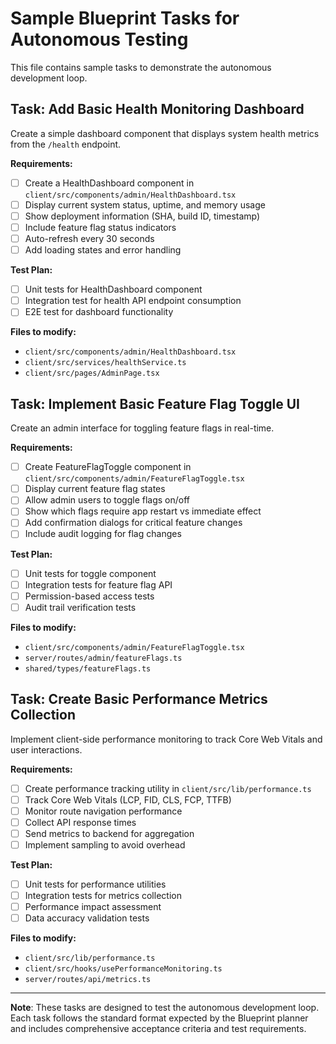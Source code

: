 # Sample Blueprint Tasks for Autonomous Testing

This file contains sample tasks to demonstrate the autonomous development loop.

## Task: Add Basic Health Monitoring Dashboard

Create a simple dashboard component that displays system health metrics from the
`/health` endpoint.

**Requirements:**

- [ ] Create a HealthDashboard component in
      `client/src/components/admin/HealthDashboard.tsx`
- [ ] Display current system status, uptime, and memory usage
- [ ] Show deployment information (SHA, build ID, timestamp)
- [ ] Include feature flag status indicators
- [ ] Auto-refresh every 30 seconds
- [ ] Add loading states and error handling

**Test Plan:**

- [ ] Unit tests for HealthDashboard component
- [ ] Integration test for health API endpoint consumption
- [ ] E2E test for dashboard functionality

**Files to modify:**

- `client/src/components/admin/HealthDashboard.tsx`
- `client/src/services/healthService.ts`
- `client/src/pages/AdminPage.tsx`

## Task: Implement Basic Feature Flag Toggle UI

Create an admin interface for toggling feature flags in real-time.

**Requirements:**

- [ ] Create FeatureFlagToggle component in
      `client/src/components/admin/FeatureFlagToggle.tsx`
- [ ] Display current feature flag states
- [ ] Allow admin users to toggle flags on/off
- [ ] Show which flags require app restart vs immediate effect
- [ ] Add confirmation dialogs for critical feature changes
- [ ] Include audit logging for flag changes

**Test Plan:**

- [ ] Unit tests for toggle component
- [ ] Integration tests for feature flag API
- [ ] Permission-based access tests
- [ ] Audit trail verification tests

**Files to modify:**

- `client/src/components/admin/FeatureFlagToggle.tsx`
- `server/routes/admin/featureFlags.ts`
- `shared/types/featureFlags.ts`

## Task: Create Basic Performance Metrics Collection

Implement client-side performance monitoring to track Core Web Vitals and user
interactions.

**Requirements:**

- [ ] Create performance tracking utility in `client/src/lib/performance.ts`
- [ ] Track Core Web Vitals (LCP, FID, CLS, FCP, TTFB)
- [ ] Monitor route navigation performance
- [ ] Collect API response times
- [ ] Send metrics to backend for aggregation
- [ ] Implement sampling to avoid overhead

**Test Plan:**

- [ ] Unit tests for performance utilities
- [ ] Integration tests for metrics collection
- [ ] Performance impact assessment
- [ ] Data accuracy validation tests

**Files to modify:**

- `client/src/lib/performance.ts`
- `client/src/hooks/usePerformanceMonitoring.ts`
- `server/routes/api/metrics.ts`

---

**Note**: These tasks are designed to test the autonomous development loop. Each
task follows the standard format expected by the Blueprint planner and includes
comprehensive acceptance criteria and test requirements.
